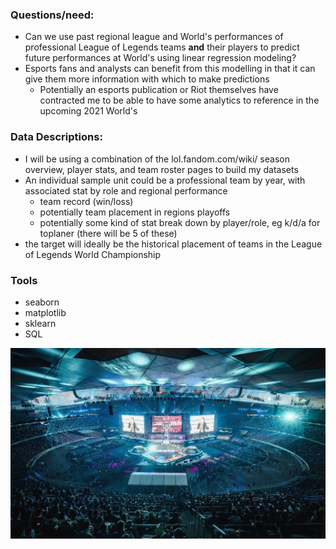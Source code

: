 ### Questions/need:


* Can we use past regional league and World's performances of professional League of Legends teams **and** their players to predict future performances at World's using linear regression modeling?
* Esports fans and analysts can benefit from this modelling in that it can give them more information with which to make predictions
	* Potentially an esports publication or Riot themselves have contracted me to be able to have some analytics to reference in the upcoming 2021 World's

### Data Descriptions:

* I will be using a combination of the lol.fandom.com/wiki/ season overview, player stats, and team roster pages to build my datasets
* An individual sample unit could be a professional team by year, with associated stat by role and regional performance
	* team record (win/loss)
	* potentially team placement in regions playoffs
	* potentially some kind of stat break down by player/role, eg k/d/a for toplaner (there will be 5 of these)
* the target will ideally be the historical placement of teams in the League of Legends World Championship

### Tools

* seaborn
* matplotlib
* sklearn
* SQL

![](../resources/worlds2019.png)
